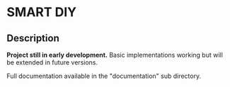 # SMART DIY

## Description

**Project still in early development.** Basic implementations working but will
be extended in future versions.

Full documentation available in the "documentation" sub directory.
